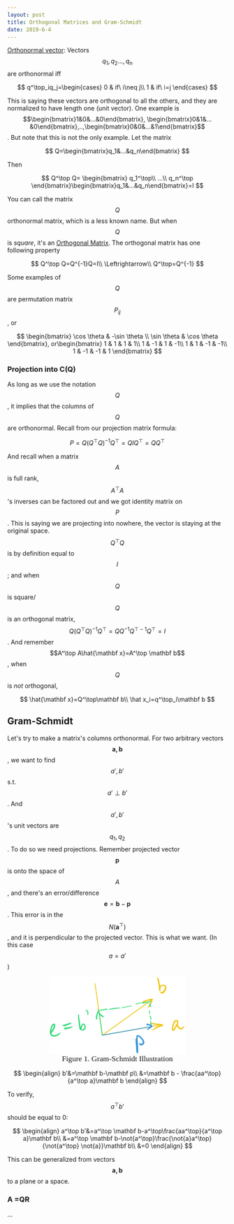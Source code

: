 ```yaml
---
layout: post
title: Orthogonal Matrices and Gram-Schmidt
date: 2019-6-4
---
```


<u>Orthonormal vector</u>: Vectors $$q_1,q_2…,q_n$$ are orthonormal iff 

$$
q^\top_iq_j=\begin{cases}
0 & if\ i\neq j\\
1 & if\ i=j
\end{cases}
$$

This is saying these vectors are orthogonal to all the others, and they are normalized to have length one (unit vector). One example is $$\begin{bmatrix}1&0&…&0\end{bmatrix}, \begin{bmatrix}0&1&…&0\end{bmatrix},..,\begin{bmatrix}0&0&…&1\end{bmatrix}$$. But note that this is not the only example. Let the matrix

$$
Q=\begin{bmatrix}q_1&...&q_n\end{bmatrix}
$$

Then 

$$
Q^\top Q=
\begin{bmatrix}
q_1^\top\\
...\\
q_n^\top
\end{bmatrix}\begin{bmatrix}q_1&...&q_n\end{bmatrix}=I
$$

You can call the matrix $$Q$$ orthonormal matrix, which is a less known name. But when $$Q$$ is *square*, it's an <u>Orthogonal Matrix</u>.  The orthogonal matrix has one following property

$$
Q^\top Q=Q^{-1}Q=I\\
\Leftrightarrow\\
Q^\top=Q^{-1}
$$

Some examples of $$Q$$ are permutation matrix $$P_{ij}$$ , or

$$
\begin{bmatrix}
\cos \theta  & -\sin \theta \\
\sin \theta  & \cos \theta 
\end{bmatrix}, or\begin{bmatrix}
1 & 1 & 1 & 1\\
1 & -1 & 1 & -1\\
1 & 1 & -1 & -1\\
1 & -1 & -1 & 1
\end{bmatrix}
$$


### Projection into C(Q)

As long as we use the notation $$Q$$, it implies that the columns of $$Q$$ are orthonormal. Recall from our projection matrix formula:

$$
P=Q(Q^\top Q)^{-1}Q^\top=QIQ^\top=QQ^\top
$$

And recall when a matrix $$A$$ is full rank, $$A^\top A$$'s inverses can be factored out and we got identity matrix on $$P$$. This is saying we are projecting into nowhere, the vector is staying at the original space. $$Q^\top Q$$ is by definition equal to $$I$$; and when $$Q$$ is square/$$Q$$ is an orthogonal matrix, $$Q(Q^\top Q)^{-1}Q^\top=QQ^{-1}Q^{\top-1}Q^\top=I$$ . And remember $$A^\top A\hat{\mathbf x}=A^\top \mathbf b$$,  when $$Q$$ is *not* orthogonal, 

$$
\hat{\mathbf x}=Q^\top\mathbf b\\
\hat x_i=q^\top_i\mathbf b
$$

## Gram-Schmidt

Let's try to make a matrix's columns orthonormal. For two arbitrary vectors $$\mathbf {a,b}$$, we want to find $$a',b'$$ s.t. $$a'\perp b'$$.  And $$a', b'$$'s unit vectors are $$q_1,q_2$$ . To do so we need projections. Remember projected vector $$\mathbf p$$ is onto the space of $$A$$, and there's an error/difference $$\mathbf e=\mathbf b -\mathbf p$$. This error is in the $$N(\mathbf a^\top)$$, and it is perpendicular to the projected vector. This is what we want. (In this case $$a=a'$$)

<figure><img style="align-content: center; margin-left: auto; margin-right: auto; display: block;" src="../../assets/graph9.png">
  <figcaption style="text-align: center; font-family: MJXc-TeX-math-I,MJXc-TeX-math-Ix,MJXc-TeX-math-Iw; font-size: 1.1rem;">Figure 1. Gram-Schmidt Illustration</figcaption>
</figure>

$$
\begin{align}
b'&=\mathbf b-\mathbf p\\
&=\mathbf b - \frac{aa^\top}{a^\top a}\mathbf b
\end{align}
$$

To verify, $$a^\top b'$$ should be equal to 0:

$$
\begin{align}
a^\top b'&=a^\top \mathbf b-a^\top\frac{aa^\top}{a^\top a}\mathbf b\\
&=a^\top \mathbf b-\not{a^\top}\frac{\not{a}a^\top}{\not{a^\top} \not{a}}\mathbf b\\
&=0
\end{align}
$$


This can be generalized from vectors $$\mathbf{a,b}$$ to a plane or a space. 

### A =QR

...